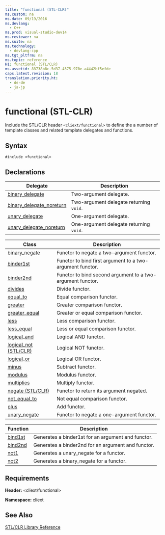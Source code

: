 ```yaml
---
title: "functional (STL-CLR)"
ms.custom: na
ms.date: 09/19/2016
ms.devlang: 
  - C++
ms.prod: visual-studio-dev14
ms.reviewer: na
ms.suite: na
ms.technology: 
  - devlang-cpp
ms.tgt_pltfrm: na
ms.topic: reference
H1: functional (STL/CLR)
ms.assetid: 88738b8c-5d37-4375-970e-a4442bf5efde
caps.latest.revision: 18
translation.priority.ht: 
  - de-de
  - ja-jp
---
```

# functional (STL-CLR)
Include the STL/CLR header `<cliext/functional>` to define the a number of template classes and related template delegates and functions.  
  
## Syntax  
  
```  
#include <functional>  
```  
  
## Declarations  
  
|Delegate|Description|  
|--------------|-----------------|  
|[binary_delegate](../vs140/binary_delegate--STL-CLR-.md)|Two-argument delegate.|  
|[binary_delegate_noreturn](../vs140/binary_delegate_noreturn--STL-CLR-.md)|Two-argument delegate returning `void`.|  
|[unary_delegate](../vs140/unary_delegate--STL-CLR-.md)|One-argument delegate.|  
|[unary_delegate_noreturn](../vs140/unary_delegate_noreturn--STL-CLR-.md)|One-argument delegate returning `void`.|  
  
|Class|Description|  
|-----------|-----------------|  
|[binary_negate](../vs140/binary_negate--STL-CLR-.md)|Functor to negate a two-argument functor.|  
|[binder1st](../vs140/binder1st--STL-CLR-.md)|Functor to bind first argument to a two-argument functor.|  
|[binder2nd](../vs140/binder2nd--STL-CLR-.md)|Functor to bind second argument to a two-argument functor.|  
|[divides](../vs140/divides--STL-CLR-.md)|Divide functor.|  
|[equal_to](../vs140/equal_to--STL-CLR-.md)|Equal comparison functor.|  
|[greater](../vs140/greater--STL-CLR-.md)|Greater comparison functor.|  
|[greater_equal](../vs140/greater_equal--STL-CLR-.md)|Greater or equal comparison functor.|  
|[less](../vs140/less--STL-CLR-.md)|Less comparison functor.|  
|[less_equal](../vs140/less_equal--STL-CLR-.md)|Less or equal comparison functor.|  
|[logical_and](../vs140/logical_and--STL-CLR-.md)|Logical AND functor.|  
|[logical_not (STL/CLR)](../vs140/logical_not--STL-CLR-.md)|Logical NOT functor.|  
|[logical_or](../vs140/logical_or--STL-CLR-.md)|Logical OR functor.|  
|[minus](../vs140/minus--STL-CLR-.md)|Subtract functor.|  
|[modulus](../vs140/modulus--STL-CLR-.md)|Modulus functor.|  
|[multiplies](../vs140/multiplies--STL-CLR-.md)|Multiply functor.|  
|[negate (STL/CLR)](../vs140/negate--STL-CLR-.md)|Functor to return its argument negated.|  
|[not_equal_to](../vs140/not_equal_to--STL-CLR-.md)|Not equal comparison functor.|  
|[plus](../vs140/plus--STL-CLR-.md)|Add functor.|  
|[unary_negate](../vs140/unary_negate--STL-CLR-.md)|Functor to negate a one-argument functor.|  
  
|Function|Description|  
|--------------|-----------------|  
|[bind1st](../vs140/bind1st--STL-CLR-.md)|Generates a binder1st for an argument and functor.|  
|[bind2nd](../vs140/bind2nd--STL-CLR-.md)|Generates a binder2nd for an argument and functor.|  
|[not1](../vs140/not1--STL-CLR-.md)|Generates a unary_negate for a functor.|  
|[not2](../vs140/not1--STL-CLR-.md)|Generates a binary_negate for a functor.|  
  
## Requirements  
 **Header:** <cliext/functional>  
  
 **Namespace:** cliext  
  
## See Also  
 [STL/CLR Library Reference](../vs140/STL-CLR-Library-Reference.md)